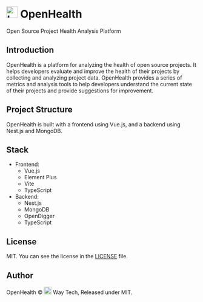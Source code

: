 # <img src="https://github.com/WayTechOrg.png" width="30" alt="https://github.com/WayTechOrg.png" /> OpenHealth

Open Source Project Health Analysis Platform

## Introduction

OpenHealth is a platform for analyzing the health of open source projects. It helps developers evaluate and improve the health of their projects by collecting and analyzing project data. OpenHealth provides a series of metrics and analysis tools to help developers understand the current state of their projects and provide suggestions for improvement.

## Project Structure

OpenHealth is built with a frontend using Vue.js, and a backend using Nest.js and MongoDB.

## Stack

- Frontend:
  - Vue.js
  - Element Plus
  - Vite
  - TypeScript
- Backend:
  - Nest.js
  - MongoDB
  - OpenDigger
  - TypeScript

## License

MIT. You can see the license in the [LICENSE](LICENSE) file.

## Author

OpenHealth © <img src="https://github.com/WayTechOrg.png" width="20" alt="https://github.com/WayTechOrg.png" /> Way Tech, Released under MIT.
